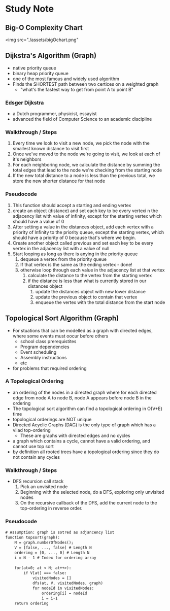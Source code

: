 # Study Note

## Big-O Complexity Chart
<img src="./assets/bigOchart.png"

## Dijkstra's Algorithm (Graph)
- native priority queue
- binary heap priority queue
- one of the most famous and widely used algorithm
- Finds the SHORTEST path between two certices on a weighted graph
    - "what's the fastest way to get from point A to point B"

### Edsger Dijkstra
- a Dutch programmer, physicist, essayist
- advanced the field of Computer Science to an academic discipline

### Walkthrough / Steps
1. Every time we look to visit a new node, we pick the node with the smallest known distance to visit first
1. Once we've moved to the node we're going to visit, we look at each of it's neighbors
1. For each neighboring node, we calculate the distance by summing the total edges that lead to the node we're checking from the starting node
1. If the new total distance to a node is less than the previous total, we store the new shorter distance for that node

### Pseudocode
1. This function should accept a starting and ending vertex
1. create an object (distance) and set each key to be every vertexi n the adjacency list with value of infinity, except for the starting vertex which should have a value of 0
1. After setting a value in the distances object, add each vertex with a priority of Infinity to the priority queue, except the starting vertex, which should have a priority of 0 because that's where we begin.
1. Create another object called previous and set each key to be every vertex in the adjacency list with a value of null
1. Start looping as long as there is anying in the priority queue
    1. dequeue a vertex from the priority queue
    1. If that vertex is the same as the ending vertex - done!
    1. otherwise loop through each value in the adjacency list at that vertex
        1. calculate the distance to the vertex from the starting vertex
        1. if the distance is less than what is currently stored in our distances object
            1. update the distances object with new lower distance
            1. update the previous object to contain that vertex
            1. enqueue the vertex with the total distance from the start node

## Topological Sort Algorithm (Graph)
- For stuations that can be modelled as a graph with directed edges, where some events must oocur before others
    - school class prerequistites
    - Program dependencies
    - Event scheduling
    - Assembly instructions
    - etc
- for problems that required ordering

### A Topological Ordering
- an ordering of the nodes in a directed graph where for each directed edge from node A to node B, node A appears before node B in the ordering
- The topological sort algorithm can find a topological ordering in O(V+E) time
- topological orderings are NOT unique
-  Directed Acyclic Graphs (DAG) is the only type of graph which has a vliad top-ordering
    - These are graphs with directed edges and no cycles
- a graph which contains a cycle, cannot have a valid ordering, and cannot use top sort
- by definition all rooted trees have a topological ordering since they do not contain any cycles

### Walkthrough / Steps
- DFS recursion call stack
    1. Pick an unvisited node
    1. Beginning with the selected node, do a DFS, exploring only unvisited nodes
    1. On the recursive callback of the DFS,  add the current node to the top-ordering in reverse order.

### Pseudocode
```
# Assumption: graph is sotred as adjancency list
function topsort(graph):
    N = graph.numberOfNodes();
    V = [false, ..., false] # Length N
    ordering = [0, ..., 0] # Length N
    i = N - 1 # Index for ordering array

    for(at=0; at < N; at++>):
        if V[at] === false:
            visitedNodes = []
            dfs(at, V, visitedNodes, graph)
            for nodeId in visitedNodes:
                ordering[i] = nodeId
                i = i-1
    return ordering
```

